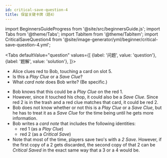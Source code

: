 ```yaml
---
id: critical-save-question-4
title: 保留关键卡牌（题4）
---
```


import BeginnersGuideProgress from '@site/src/beginnersGuide.js';
import Tabs from '@theme/Tabs';
import TabItem from '@theme/TabItem';
import CriticalSaveQuestion4 from '@site/image-generator/yml/beginner/critical-save-question-4.yml';

<BeginnersGuideProgress id="critical-save-question-4" />

<!-- lint disable no-undefined-references -->

<Tabs
  defaultValue="question"
  values={[
    {label: '问题', value: 'question'},
    {label: '题解', value: 'solution'},
  ]}>
<TabItem value="question">

- Alice clues red to Bob, touching a card on slot 5.
- Is this a *Play Clue* or a *Save Clue*?
- What *card note* does Bob write? (Be specific.)

</TabItem>
<TabItem value="solution">

- Bob knows that this could be a *Play Clue* on the red 1.
- However, since it touched his chop, it could also be a *Save Clue*. Since red 2 is in the trash and a red clue matches that card, it could be red 2.
- Bob does not know whether or not this is a *Play Clue* or a *Save Clue*, but he has to treat it as a *Save Clue* for the time being until he gets more information.
- Bob writes a *card note* that includes the following identities:
  - red 1 (as a *Play Clue*)
  - red 2 (as a *Critical Save*)
- Note that most of the time, players save two's with a *2 Save*. However, if the first copy of a 2 gets discarded, the second copy of that 2 can be *Critical Saved* in the exact same way that a 3 or a 4 would be.

</TabItem>
</Tabs>

<CriticalSaveQuestion4 />
